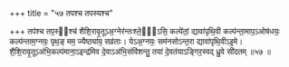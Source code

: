 +++
title = "५७ तपश्च तपस्यश्च"

+++
तप॑श्च तप॒स्य᳖श्च॑ शैशि॒रावृ॒तूऽअ॒ग्नेर॑न्तःश्ले॒षो᳖ऽसि॒ कल्पे॑तां॒ द्यावा॑पृथि॒वी कल्प॑न्ता॒माप॒ऽओष॑धयः॒ कल्प॑न्ताम॒ग्नयः॒ पृथ॒ङ् मम॒ ज्यैष्ठ्या॑य॒ सव्र॑ताः। येऽअ॒ग्नयः॒ सम॑नसोऽन्त॒रा द्यावा॑पृथि॒वीऽइ॒मे। शै॒शि॒रावृ॒तूऽअ॑भि॒कल्प॑माना॒ऽइन्द्र॑मिव दे॒वाऽअ॑भि॒संवि॑शन्तु॒ तया॑ दे॒वत॑याऽङ्गिर॒स्वद् ध्रु॒वे सी॑दतम् ॥५७ ॥